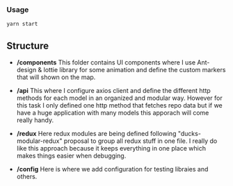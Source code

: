 ### Usage

```sh
yarn start
```

## Structure

- **/components** This folder contains UI components where I use Ant-design & lottie library for some animation and define the custom markers that will shown on the map.

* **/api** This where I configure axios client and define the different http methods for each model in an organized and modular way. However for this task I only defined one http method that fetches repo data but if we have a huge application with many models this apporach will come really handy.


- **/redux** Here redux modules are being defined following "ducks-modular-redux" proposal to group all redux stuff in one file. I really do like this approach because it keeps everything in one place which makes things easier when debugging.


- **/config** Here is where we add configuration for testing libraies and others.


